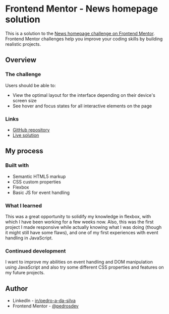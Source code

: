 # Frontend Mentor - News homepage solution

This is a solution to the [News homepage challenge on Frontend Mentor](https://www.frontendmentor.io/challenges/news-homepage-H6SWTa1MFl). Frontend Mentor challenges help you improve your coding skills by building realistic projects. 

## Overview

### The challenge

Users should be able to:

- View the optimal layout for the interface depending on their device's screen size
- See hover and focus states for all interactive elements on the page

### Links

- [GitHub repository](https://github.com/pedrosdev/news-homepage)
- [Live solution](https://pedrosdev.github.io/news-homepage/)

## My process

### Built with

- Semantic HTML5 markup
- CSS custom properties
- Flexbox
- Basic JS for event handling

### What I learned

This was a great opportunity to solidify my knowledge in flexbox, with which I have been working for a few weeks now. Also, this was the first project I made responsive while actually knowing what I was doing (though it might still have some flaws), and one of my first experiences with event handling in JavaScript.

### Continued development

I want to improve my abilities on event handling and DOM manipulation using JavaScript and also try some different CSS properties and features on my future projects.

## Author

- LinkedIn - [in/pedro-a-da-silva](https://www.linkedin.com/in/pedro-a-da-silva)
- Frontend Mentor - [@pedrosdev](https://www.frontendmentor.io/profile/pedrosdev)
